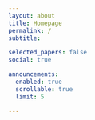```yaml
---
layout: about
title: Homepage
permalink: /
subtitle: 

selected_papers: false 
social: true 

announcements:
  enabled: true 
  scrollable: true 
  limit: 5 

---
```





